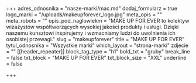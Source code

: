 +++
adres_odnosnika = "nasze-marki/mac.md"
dodaj_formularz = true
logo_marki = "/uploads/makeupforever_logo.jpg"
meta_opis = ""
meta_robots = ""
opis_pod_naglowiekm = "MAKE UP FOR EVER to kolektyw wizażystów współtworzących wysokiej jakości produkty i usługi. Dzięki naszemu kunsztowi inspirujemy i wzmacniamy ludzi do uwolnienia ich osobistej przewagi."
slug = "makeupforever"
title = "MAKE UP FOR EVER"
tytul_odnosnika = "Wszystkie marki"
which_layout = "strona-marki"
zdjecie = ""
[[header_repeater]]
block_tag_type = "h1"
bold_txt = "gruby"
break_line = false
txt_block = "MAKE UP FOR EVER"
txt_block_size = "XXL"
underline = false

+++
